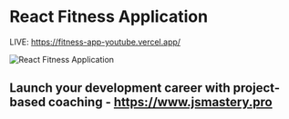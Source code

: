 # React Fitness Application

LIVE: https://fitness-app-youtube.vercel.app/

![React Fitness Application](https://i.ibb.co/Yt9spGc/image.png)

## Launch your development career with project-based coaching - https://www.jsmastery.pro

